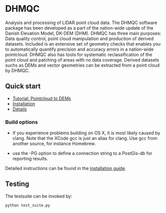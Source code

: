 # DHMQC #

Analysis and processing of LIDAR point cloud data.
The DHMQC software package has been developed as a part of the nation-wide update of the Danish Elevation Model,
DK-DEM (DHM).
DHMQC has three main purposes: Data quality control, point cloud manipulation and production of derived datasets.
Included is an extensive set of geometry checks that enables you to automatically quantify precision and
accuracy errors in a nation-wide pointcloud.
DHMQC also has tools for systematic reclassification of the point cloud and patching of areas with no data coverage.
Derived datasets suchs as DEMs and vector geometries can be extracted from a point cloud by DHMQC.

## Quick start ##

* [Tutorial: Pointcloud to DEMs](https://github.com/Kortforsyningen/DHMQC/blob/master/doc/howto_pc_to_dem.md)
* [Installation](https://github.com/Kortforsyningen/DHMQC/blob/master/doc/installation.md)
* [Details](https://github.com/Kortforsyningen/DHMQC/blob/master/doc/details.md)

### Build options ###

* If you experience problems building on OS X, it is most likely caused by clang.
  Note that the XCode gcc is just an alias for clang.
  Use gcc from another source, for instance Homebrew.

* use the -PG option to define a connection string to a PostGis-db for reporting results.

Detailed instructions can be found in the [installation guide](https://github.com/Kortforsyningen/DHMQC/blob/master/doc/installation.md).


## Testing ###

The testsuite can be invoked by:

```
python test_suite.py
```
